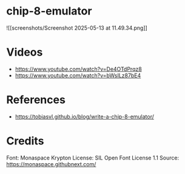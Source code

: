 # chip-8-emulator 
![[screenshots/Screenshot 2025-05-13 at 11.49.34.png]]

# Videos
* https://www.youtube.com/watch?v=De4OTdPrqz8
* https://www.youtube.com/watch?v=bWsILz87bE4

# References
* https://tobiasvl.github.io/blog/write-a-chip-8-emulator/

# Credits
Font: Monaspace Krypton
License: SIL Open Font License 1.1
Source: https://monaspace.githubnext.com/